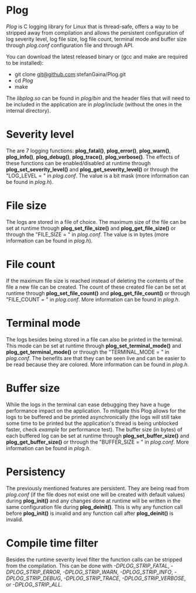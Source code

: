 # Plog
*Plog* is C logging library for Linux that is thread-safe, offers a way to be stripped away from compilation and allows the persistent configuration of log severity level, log file size, log file count, terminal mode and buffer size through *plog.conf* configuration file and through API.

You can download the latest released binary or (gcc and make are required to be installed):
- git clone git@github.com:stefanGaina/Plog.git
- cd *Plog*
- make

The *libplog.so* can be found in *plog/bin* and the header files that will need to be included in the application are in *plog/include* (without the ones in the internal directory).

# Severity level
The are 7 logging functions: **plog_fatal()**, **plog_error()**, **plog_warn()**, **plog_info()**, **plog_debug()**, **plog_trace()**, **plog_verbose()**.
The effects of these functions can be enabled/disabled at runtime through **plog_set_severity_level()** and **plog_get_severity_level()** or through the "LOG_LEVEL = " in *plog.conf*.
The value is a bit mask (more information can be found in *plog.h*).

# File size
The logs are stored in a file of choice. The maximum size of the file can be set at runtime through **plog_set_file_size()** and **plog_get_file_size()** or through the "FILE_SIZE = " in *plog.conf*.
The value is in bytes (more information can be found in *plog.h*).

# File count
If the maximum file size is reached instead of deleting the contents of the file a new file can be created. The count of these created file can be set at runtime through **plog_set_file_count()** and **plog_get_file_count()** or through "FILE_COUNT = " in *plog.conf*. More information can be found in *plog.h*.

# Terminal mode
The logs besides being stored in a file can also be printed in the terminal. This mode can be set at runtime through **plog_set_terminal_mode()** and **plog_get_terminal_mode()** or through the "TERMINAL_MODE = " in *plog.conf*. The benefits are that they can be seen live and can be easier to be read because they are colored. More information can be found in *plog.h*.

# Buffer size
While the logs in the terminal can ease debugging they have a huge performance impact on the application. To mitigate this Plog allows for the logs to be buffered and be printed asynchronically (the logs will still take some time to be printed but the application's thread is being unblocked faster, check *example* for performance test). The buffer size (in bytes) of each buffered log can be set at runtime through **plog_set_buffer_size()** and **plog_get_buffer_size()** or through the "BUFFER_SIZE = " in *plog.conf*. More information can be found in *plog.h*.

# Persistency
The previously mentioned features are persistent. They are being read from *plog.conf* (if the file does not exist one will be created with default values) during **plog_init()** and any changes done at runtime will be written in the same configuration file during **plog_deinit()**. This is why any function call before **plog_init()** is invalid and any function call after **plog_deinit()** is invalid.

# Compile time filter
Besides the runtime severity level filter the function calls can be stripped from the compilation. This can be done with *-DPLOG_STRIP_FATAL*, *-DPLOG_STRIP_ERROR*, *-DPLOG_STRIP_WARN*, *-DPLOG_STRIP_INFO*, *-DPLOG_STRIP_DEBUG*, *-DPLOG_STRIP_TRACE*, *-DPLOG_STRIP_VERBOSE*, or *-DPLOG_STRIP_ALL*.
